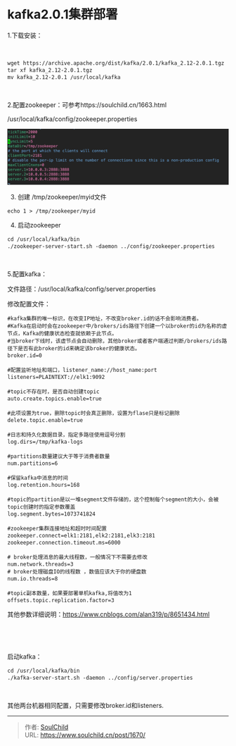 # kafka2.0.1集群部署

<!--more-->
1.下载安装：

&nbsp;
<pre class="pure-highlightjs"><code class="null">wget https://archive.apache.org/dist/kafka/2.0.1/kafka_2.12-2.0.1.tgz
tar xf kafka_2.12-2.0.1.tgz
mv kafka_2.12-2.0.1 /usr/local/kafka</code></pre>
&nbsp;

2.配置zookeeper：可参考https://soulchild.cn/1663.html

/usr/local/kafka/config/zookeeper.properties

<img src="images/780ea5adc1dad0610d228163c140b265.png" />

3. 创建 /tmp/zookeeper/myid文件
<pre class="pure-highlightjs"><code class="null">echo 1 &gt; /tmp/zookeeper/myid</code></pre>
4. 启动zookeeper
<pre class="pure-highlightjs"><code class="null">cd /usr/local/kafka/bin
./zookeeper-server-start.sh -daemon ../config/zookeeper.properties</code></pre>
&nbsp;

5.配置kafka：

文件路径：/usr/local/kafka/config/server.properties

修改配置文件：
<pre class="pure-highlightjs"><code class="null">#kafka集群的唯一标识，在改变IP地址，不改变broker.id的话不会影响消费者。
#Kafka在启动时会在zookeeper中/brokers/ids路径下创建一个以broker的id为名称的虚节点，Kafka的健康状态检查就依赖于此节点。
#当broker下线时，该虚节点会自动删除，其他broker或者客户端通过判断/brokers/ids路径下是否有此broker的id来确定该broker的健康状态。
broker.id=0

#配置监听地址和端口，listener_name://host_name:port
listeners=PLAINTEXT://elk1:9092

#topic不存在时，是否自动创建topic
auto.create.topics.enable=true

#此项设置为true，删除topic时会真正删除，设置为flase只是标记删除
delete.topic.enable=true

#日志和持久化数据目录，指定多路径使用逗号分割
log.dirs=/tmp/kafka-logs

#partitions数量建议大于等于消费者数量
num.partitions=6

#保留kafka中消息的时间
log.retention.hours=168

#topic的partition是以一堆segment文件存储的，这个控制每个segment的大小，会被topic创建时的指定参数覆盖
log.segment.bytes=1073741824

#zookeeper集群连接地址和超时时间配置
zookeeper.connect=elk1:2181,elk2:2181,elk3:2181
zookeeper.connection.timeout.ms=6000

# broker处理消息的最大线程数，一般情况下不需要去修改
num.network.threads=3
# broker处理磁盘IO的线程数 ，数值应该大于你的硬盘数
num.io.threads=8

#topic副本数量，如果要部署单机kafka,将值改为1
offsets.topic.replication.factor=3</code></pre>
其他参数详细说明：https://www.cnblogs.com/alan319/p/8651434.html

&nbsp;

&nbsp;

启动kafka：
<pre class="pure-highlightjs"><code class="null">cd /usr/local/kafka/bin
./kafka-server-start.sh -daemon ../config/server.properties</code></pre>
&nbsp;

其他两台机器相同配置，只需要修改broker.id和listeners.


---

> 作者: [SoulChild](https://www.soulchild.cn)  
> URL: https://www.soulchild.cn/post/1670/  

